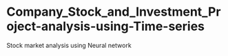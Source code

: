 # Company_Stock_and_Investment_Project-analysis-using-Time-series
Stock market analysis using Neural network

